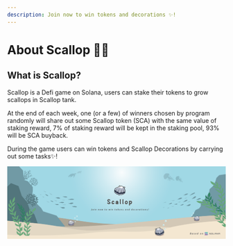 ```yaml
---
description: Join now to win tokens and decorations ✨!
---
```


# About Scallop 🦪✨

## **What is Scallop?**

Scallop is a Defi game on Solana, users can stake their tokens to grow scallops in Scallop tank.

At the end of each week, one \(or a few\) of winners chosen by program randomly will share out some Scallop token \(SCA\) with the same value of staking reward, 7% of staking reward will be kept in the staking pool, 93% will be SCA buyback. 

During the game users can win tokens and Scallop Decorations by carrying out some tasks✨!

![](.gitbook/assets/scallop-feng-mian-0603.png)


